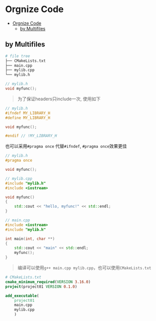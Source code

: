 # Orgnize Code

- [Orgnize Code](#orgnize-code)
  - [by Multifiles](#by-multifiles)


## by Multifiles

```bash
# file tree
├── CMakeLists.txt
├── main.cpp
├── mylib.cpp
└── mylib.h
```

```h
// mylib.h
void myfunc();
```

> 为了保证headers只include一次, 使用如下

```h
// mylib.h
#ifndef MY_LIBRARY_H
#define MY_LIBRARY_H

void myfunc();

#endif // !MY_LIBRARY_H
```

也可以采用`#pragma once` 代替`#ifndef`, `#pragma once`效果更佳

```h
// mylib.h
#pragma once

void myfunc();
```

```cpp
// mylib.cpp
#include "mylib.h"
#include <iostream>

void myfunc()
{
    std::cout << "hello, myfunc!" << std::endl;
}
```

```cpp
// main.cpp
#include <iostream>
#include "mylib.h"

int main(int, char **)
{
    std::cout << "main" << std::endl;
    myfunc();
}
```

> 编译可以使用`g++ main.cpp mylib.cpp`，也可以使用`CMakeLists.txt`

```cmake
# CMakeLists.txt
cmake_minimum_required(VERSION 3.16.0)
project(project01 VERSION 0.1.0)

add_executable(
    project01
    main.cpp
    mylib.cpp
    )
```